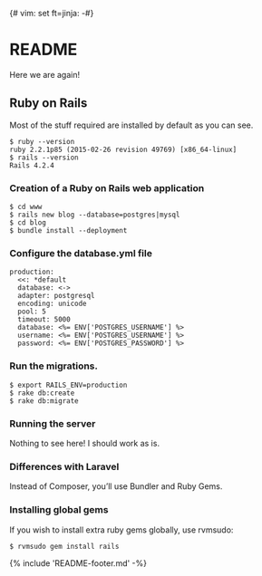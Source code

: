 {# vim: set ft=jinja: -#}
# README

Here we are again!

## Ruby on Rails

Most of the stuff required are installed by default as you can see.

    $ ruby --version
    ruby 2.2.1p85 (2015-02-26 revision 49769) [x86_64-linux]
    $ rails --version
    Rails 4.2.4

### Creation of a Ruby on Rails web application

    $ cd www
    $ rails new blog --database=postgres|mysql
    $ cd blog
    $ bundle install --deployment

### Configure the database.yml file

    production:
      <<: *default
      database: <->
      adapter: postgresql
      encoding: unicode
      pool: 5
      timeout: 5000
      database: <%= ENV['POSTGRES_USERNAME'] %>
      username: <%= ENV['POSTGRES_USERNAME'] %>
      password: <%= ENV['POSTGRES_PASSWORD'] %>

### Run the migrations.

    $ export RAILS_ENV=production
    $ rake db:create
    $ rake db:migrate


### Running the server

Nothing to see here! I should work as is.

### Differences with Laravel

Instead of Composer, you’ll use Bundler and Ruby Gems.

### Installing global gems

If you wish to install extra ruby gems globally, use rvmsudo:

    $ rvmsudo gem install rails

{% include 'README-footer.md' -%}
